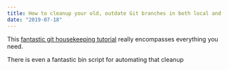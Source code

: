 ```yaml
---
title: How to cleanup your old, outdate Git branches in both local and remote
date: "2019-07-18"
---
```


This [fantastic git housekeeping tutorial](https://railsware.com/blog/git-housekeeping-tutorial-clean-up-outdated-branches-in-local-and-remote-repositories/) really encompasses everything you need.

There is even a fantastic bin script for automating that cleanup